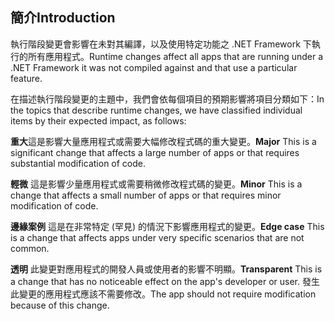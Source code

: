 ## <a name="introduction"></a><span data-ttu-id="ac6cd-101">簡介</span><span class="sxs-lookup"><span data-stu-id="ac6cd-101">Introduction</span></span>
<span data-ttu-id="ac6cd-102">執行階段變更會影響在未對其編譯，以及使用特定功能之 .NET Framework 下執行的所有應用程式。</span><span class="sxs-lookup"><span data-stu-id="ac6cd-102">Runtime changes affect all apps that are running under a .NET Framework it was not compiled against and that use a particular feature.</span></span>

<span data-ttu-id="ac6cd-103">在描述執行階段變更的主題中，我們會依每個項目的預期影響將項目分類如下：</span><span class="sxs-lookup"><span data-stu-id="ac6cd-103">In the topics that describe runtime changes, we have classified individual items by their expected impact, as follows:</span></span>

<span data-ttu-id="ac6cd-104">**重大**這是影響大量應用程式或需要大幅修改程式碼的重大變更。</span><span class="sxs-lookup"><span data-stu-id="ac6cd-104">**Major** This is a significant change that affects a large number of apps or that requires substantial modification of code.</span></span>

<span data-ttu-id="ac6cd-105">**輕微** 這是影響少量應用程式或需要稍微修改程式碼的變更。</span><span class="sxs-lookup"><span data-stu-id="ac6cd-105">**Minor** This is a change that affects a small number of apps or that requires minor modification of code.</span></span>

<span data-ttu-id="ac6cd-106">**邊緣案例** 這是在非常特定 (罕見) 的情況下影響應用程式的變更。</span><span class="sxs-lookup"><span data-stu-id="ac6cd-106">**Edge case** This is a change that affects apps under very specific scenarios that are not common.</span></span>

<span data-ttu-id="ac6cd-107">**透明** 此變更對應用程式的開發人員或使用者的影響不明顯。</span><span class="sxs-lookup"><span data-stu-id="ac6cd-107">**Transparent** This is a change that has no noticeable effect on the app's developer or user.</span></span> <span data-ttu-id="ac6cd-108">發生此變更的應用程式應該不需要修改。</span><span class="sxs-lookup"><span data-stu-id="ac6cd-108">The app should not require modification because of this change.</span></span>
